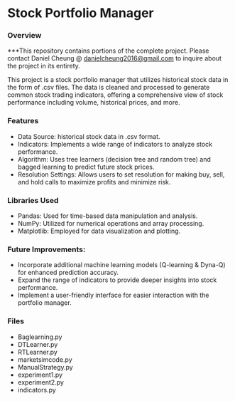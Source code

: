 # Stock Portfolio Manager

### Overview
***This repository contains portions of the complete project. Please contact Daniel Cheung @ danielcheung2016@gmail.com to inquire about the project in its entirety.

This project is a stock portfolio manager that utilizes historical stock data in the form of .csv files. The data is cleaned and processed to generate common stock trading indicators, offering a comprehensive view of stock performance including volume, historical prices, and more. 

### Features
- Data Source: historical stock data in .csv format.
- Indicators: Implements a wide range of indicators to analyze stock performance.
- Algorithm: Uses tree learners (decision tree and random tree) and bagged learning to predict future stock prices.
- Resolution Settings: Allows users to set resolution for making buy, sell, and hold calls to maximize profits and minimize risk.

### Libraries Used
- Pandas: Used for time-based data manipulation and analysis.
- NumPy: Utilized for numerical operations and array processing.
- Matplotlib: Employed for data visualization and plotting.

### Future Improvements:
- Incorporate additional machine learning models (Q-learning & Dyna-Q) for enhanced prediction accuracy.
- Expand the range of indicators to provide deeper insights into stock performance.
- Implement a user-friendly interface for easier interaction with the portfolio manager.

### Files
- Baglearning.py
- DTLearner.py
- RTLearner.py
- marketsimcode.py
- ManualStrategy.py
- experiment1.py
- experiment2.py
- indicators.py
